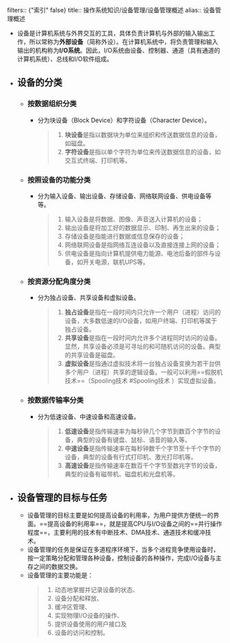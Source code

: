 filters:: {"索引" false}
title:: 操作系统知识/设备管理/设备管理概述
alias:: 设备管理概述

- 设备是计算机系统与外界交互的工具，具体负责计算机与外部的输入输出工作，所以常称为**外部设备**（简称外设）。在计算机系统中，将负责管理和输入输出的机构称为**I/O系统**。因此，I/O系统由设备、控制器、通道（具有通道的计算机系统）、总线和I/O软件组成。
- ## 设备的分类
	- ### 按数据组织分类
		- 分为块设备（Block Device）和字符设备（Character Device）。
		  > 1. **块设备**是指以数据块为单位来组织和传送数据信息的设备，如磁盘。
		  > 2. **字符设备**是指以单个字符为单位来传送数据信息的设备，如交互式终端、打印机等。
	- ### 按照设备的功能分类
		- 分为输入设备、输出设备、存储设备、网络联网设备、供电设备等等。
		  > 1. 输入设备是将数据、图像、声音送入计算机的设备；
		  > 2. 输出设备是将加工好的数据显示、印制、再生出来的设备；
		  > 3. 存储设备是指能进行数据或信息保存的设备；
		  > 4. 网络联网设备是指网络互连设备以及直接连接上网的设备；
		  > 5. 供电设备是指向计算机提供电力能源、电池后备的部件与设备，如开关电源，联机UPS等。
	- ### 按资源分配角度分类
		- 分为独占设备、共享设备和虚拟设备。
		  > 1. **独占设备**是指在一段时间内只允许一个用户（进程）访问的设备，大多数低速的I/O设备，如用户终端、打印机等属于独占设备。
		  > 2. **共享设备**是指在一段时间内允许多个进程同时访问的设备。显然，共享设备必须是可寻址的和可随机访问的设备。典型的共享设备是磁盘。
		  > 3. **虚拟设备**是指通过虚拟技术将一台独占设备变换为若干台供多个用户（进程）共享的逻辑设备。一般可以利用==假脱机技术==（Spooling技术 #Spooling技术 ）实现虚拟设备。
	- ### 按数据传输率分类
		- 分为低速设备、中速设备和高速设备。
		  > 1. **低速设备**是指传输速率为每秒钟几个字节到数百个字节的设备，典型的设备有键盘、鼠标、语音的输入等。
		  > 2. **中速设备**是指传输速率在每秒钟数千个字节至十千个字节的设备，典型的设备有行式打印机、激光打印机等。
		  > 3. **高速设备**是指传输速率在数百千个字节至数兆字节的设备，典型的设备有磁带机、磁盘机和光盘机等。
- ## 设备管理的目标与任务
	- 设备管理的目标主要是如何提高设备的利用率，为用户提供方便统一的界面。==提高设备的利用率==，就是提高CPU与I/O设备之间的==并行操作程度==，主要利用的技术有中断技术、DMA技术、通道技术和缓冲技术。
	- 设备管理的任务是保证在多道程序环境下，当多个进程竞争使用设备时，按一定策略分配和管理各种设备，控制设备的各种操作，完成I/O设备与主存之间的数据交换。
	- 设备管理的主要功能是：
	  > 1. 动态地掌握并记录设备的状态、
	  > 2. 设备分配和释放、
	  > 3. 缓冲区管理、
	  > 4. 实现物理I/O设备的操作、
	  > 5. 提供设备使用的用户接口及
	  > 6. 设备的访问和控制。
